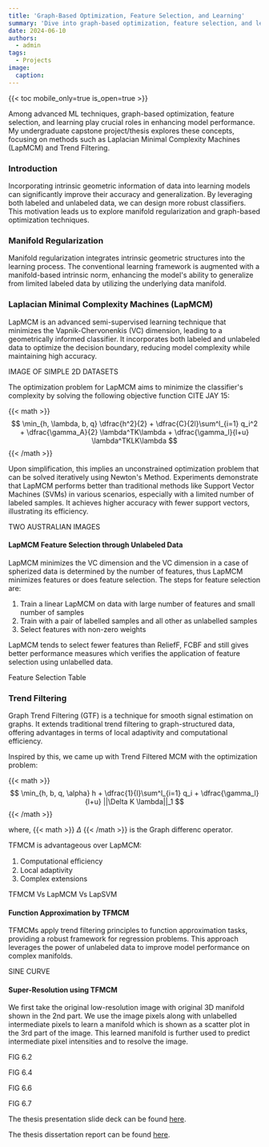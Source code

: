 ```yaml
---
title: 'Graph-Based Optimization, Feature Selection, and Learning'
summary: 'Dive into graph-based optimization, feature selection, and learning techniques in machine learning. Understand Laplacian Minimal Complexity Machines and Trend Filtering for enhanced data processing.'
date: 2024-06-10
authors:
  - admin
tags:
  - Projects
image:
  caption:
---
```


{{< toc mobile_only=true is_open=true >}}

Among advanced ML techniques, graph-based optimization, feature selection, and learning play crucial roles in enhancing model performance. My undergraduate capstone project/thesis explores these concepts, focusing on methods such as Laplacian Minimal Complexity Machines (LapMCM) and Trend Filtering.

### Introduction

Incorporating intrinsic geometric information of data into learning models can significantly improve their accuracy and generalization. By leveraging both labeled and unlabeled data, we can design more robust classifiers. This motivation leads us to explore manifold regularization and graph-based optimization techniques.

### Manifold Regularization

Manifold regularization integrates intrinsic geometric structures into the learning process. The conventional learning framework is augmented with a manifold-based intrinsic norm, enhancing the model's ability to generalize from limited labeled data by utilizing the underlying data manifold.

### Laplacian Minimal Complexity Machines (LapMCM)

LapMCM is an advanced semi-supervised learning technique that minimizes the Vapnik-Chervonenkis (VC) dimension, leading to a geometrically informed classifier. It incorporates both labeled and unlabeled data to optimize the decision boundary, reducing model complexity while maintaining high accuracy.

IMAGE OF SIMPLE 2D DATASETS

The optimization problem for LapMCM aims to minimize the classifier's complexity by solving the following objective function CITE JAY 15:

{{< math >}}
$$
\min_{h, \lambda, b, q} \dfrac{h^2}{2} + \dfrac{C}{2l}\sum^l_{i=1} q_i^2 + \dfrac{\gamma_A}{2} \lambda^TK\lambda + \dfrac{\gamma_l}{l+u} \lambda^TKLK\lambda
$$
{{< /math >}}

Upon simplification, this implies an unconstrained optimization problem that can be solved iteratively using Newton's Method. Experiments demonstrate that LapMCM performs better than traditional methods like Support Vector Machines (SVMs) in various scenarios, especially with a limited number of labeled samples. It achieves higher accuracy with fewer support vectors, illustrating its efficiency.

TWO AUSTRALIAN IMAGES

#### LapMCM Feature Selection through Unlabeled Data

LapMCM minimizes the VC dimension and the VC dimension in a case of spherized data is determined by the number of features, thus LapMCM minimizes features or does feature selection. The steps for feature selection are:
1. Train a linear LapMCM on data with large number of features and small number of samples
2. Train with a pair of labelled samples and all other as unlabelled samples
3. Select features with non-zero weights

LapMCM tends to select fewer features than ReliefF, FCBF and still gives better performance measures which verifies the application of feature selection using unlabelled data.

Feature Selection Table

### Trend Filtering

Graph Trend Filtering (GTF) is a technique for smooth signal estimation on graphs. It extends traditional trend filtering to graph-structured data, offering advantages in terms of local adaptivity and computational efficiency.

Inspired by this, we came up with Trend Filtered MCM with the optimization problem:

{{< math >}}
$$
\min_{h, b, q, \alpha} h + \dfrac{1}{l}\sum^l_{i=1} q_i + \dfrac{\gamma_l}{l+u} ||\Delta K \lambda||_1
$$
{{< /math >}}

where, {{< math >}} $\Delta$ {{< /math >}} is the Graph differenc operator.

TFMCM is advantageous over LapMCM:
1. Computational eﬀiciency
2. Local adaptivity
3. Complex extensions

TFMCM Vs LapMCM Vs LapSVM

#### Function Approximation by TFMCM

TFMCMs apply trend filtering principles to function approximation tasks, providing a robust framework for regression problems. This approach leverages the power of unlabeled data to improve model performance on complex manifolds.

SINE CURVE

#### Super-Resolution using TFMCM

We first take the original low-resolution image with original 3D manifold shown in the 2nd part. We use the image pixels along with unlabelled intermediate pixels to learn a manifold which is shown as a scatter plot in the 3rd part of the image. This learned manifold is further used to predict intermediate pixel intensities and to resolve the image.

FIG 6.2

FIG 6.4

FIG 6.6

FIG 6.7

The thesis presentation slide deck can be found [here](link).

The thesis dissertation report can be found [here](link).